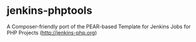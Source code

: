 jenkins-phptools
================

A Composer-friendly port of the PEAR-based Template for Jenkins Jobs for PHP Projects (http://jenkins-php.org)
